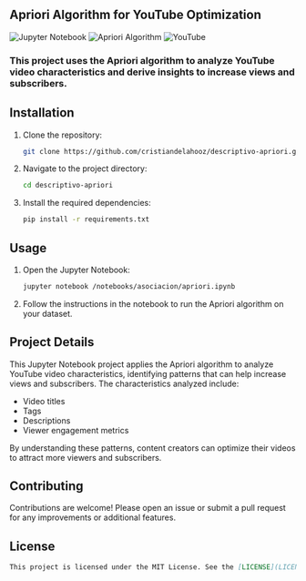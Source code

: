 ## Apriori Algorithm for YouTube Optimization

![Jupyter Notebook](https://img.shields.io/badge/Jupyter-Notebook-orange?style=flat&logo=jupyter)
![Apriori Algorithm](https://img.shields.io/badge/Algorithm-Apriori-blue?style=flat)
![YouTube](https://img.shields.io/badge/YouTube-Optimization-red?style=flat&logo=youtube)

### This project uses the Apriori algorithm to analyze YouTube video characteristics and derive insights to increase views and subscribers.

## Installation

1. Clone the repository:

   ```bash
   git clone https://github.com/cristiandelahooz/descriptivo-apriori.git
   ```

2. Navigate to the project directory:

   ```bash
   cd descriptivo-apriori
   ```

3. Install the required dependencies:

   ```bash
   pip install -r requirements.txt
   ```

## Usage

1. Open the Jupyter Notebook:

   ```bash
   jupyter notebook /notebooks/asociacion/apriori.ipynb
   ```

2. Follow the instructions in the notebook to run the Apriori algorithm on your dataset.

## Project Details

This Jupyter Notebook project applies the Apriori algorithm to analyze YouTube video characteristics, identifying patterns that can help increase views and subscribers. The characteristics analyzed include:

- Video titles
- Tags
- Descriptions
- Viewer engagement metrics

By understanding these patterns, content creators can optimize their videos to attract more viewers and subscribers.

## Contributing

Contributions are welcome! Please open an issue or submit a pull request for any improvements or additional features.

## License

```markdown
This project is licensed under the MIT License. See the [LICENSE](LICENSE) file for details.
```
